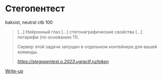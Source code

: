 # Стегопентест

baksist, neutral ctb 100

> [...] Нейронный глаз [...] стегонаграфические свойства [...] логарифм (по основанию 11).
>
> Сервер этой задачи запущен в отдельном контейнере для вашей команды.
>
> *https://stegopentest.o.2023.ugractf.ru/token*

[Write-up](WRITEUP.md)
